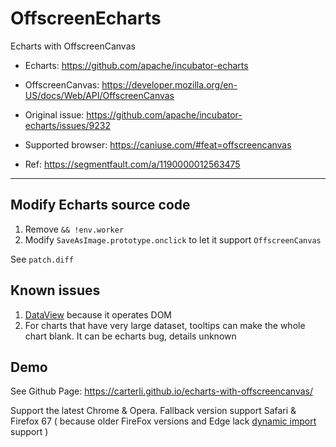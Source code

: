 # OffscreenEcharts

Echarts with OffscreenCanvas

* Echarts: https://github.com/apache/incubator-echarts

* OffscreenCanvas: https://developer.mozilla.org/en-US/docs/Web/API/OffscreenCanvas

* Original issue: https://github.com/apache/incubator-echarts/issues/9232

* Supported browser: https://caniuse.com/#feat=offscreencanvas

* Ref: https://segmentfault.com/a/1190000012563475

---

## Modify Echarts source code

1. Remove `&& !env.worker`
1. Modify `SaveAsImage.prototype.onclick` to let it support `OffscreenCanvas`

See `patch.diff`

## Known issues

1. [DataView](https://www.echartsjs.com/option.html#toolbox.feature.dataView) because it operates DOM
1. For charts that have very large dataset, tooltips can make the whole chart blank. It can be echarts bug, details unknown

## Demo

See Github Page: https://carterli.github.io/echarts-with-offscreencanvas/

Support the latest Chrome & Opera. Fallback version support Safari & Firefox 67 ( because older FireFox versions and Edge lack [dynamic import](https://developer.mozilla.org/en-US/docs/Web/JavaScript/Reference/Statements/import#Dynamic_Imports) support )
